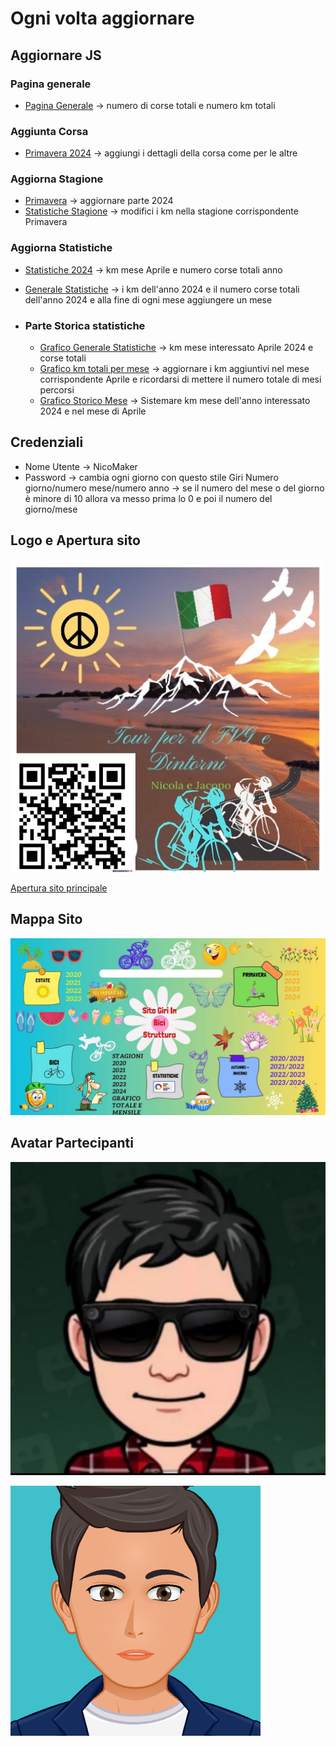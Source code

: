 # Ogni volta aggiornare

## Aggiornare JS

### Pagina generale

- [Pagina Generale](Hamburger.js) -> numero di corse totali e numero km totali

### Aggiunta Corsa

- [Primavera 2024](Primavera/JS/Periodi/2024.js) -> aggiungi i dettagli della corsa come per le altre

### Aggiorna Stagione

- [Primavera](Primavera/JS/Primavera.js) -> aggiornare parte 2024
- [Statistiche Stagione](Statistiche/Js/stagioni.js) -> modifici i km nella stagione corrispondente Primavera

### Aggiorna Statistiche

- [Statistiche 2024](Statistiche/Js/anni/2024.js) -> km mese Aprile e numero corse totali anno
- [Generale Statistiche](Statistiche/Js/generaleStatistiche.js) -> i km dell'anno 2024 e il numero corse totali dell'anno 2024 e alla fine di ogni mese aggiungere un mese

- ### Parte Storica statistiche

  - [Grafico Generale Statistiche](Statistiche/Js//History/GraficoTotale.js) -> km mese interessato Aprile 2024 e corse totali
  - [Grafico km totali per mese](Statistiche/Js/History/GraficoTotaleMensile.js) -> aggiornare i km aggiuntivi nel mese corrispondente Aprile e ricordarsi di mettere il numero totale di mesi percorsi
  - [Grafico Storico Mese](Statistiche/Js//History/StoricoMensile.js) -> Sistemare km mese dell'anno interessato 2024 e nel mese di Aprile

## Credenziali

- Nome Utente -> NicoMaker
- Password -> cambia ogni giorno con questo stile Giri Numero giorno/numero mese/numero anno -> se il numero del mese o del giorno è minore di 10 allora va messo prima lo 0 e poi il numero del giorno/mese

## Logo e Apertura sito

[![Logo](Img/Logo%20.jpg)](https://giri-in-bici.netlify.app/)

[Apertura sito principale](https://giri-in-bici.netlify.app/)

## Mappa Sito

![Mappa Sito](About_US/Img/Mappa.jpg)

## Avatar Partecipanti

[![AvatarNM](About_US/Img//AvatarNM.jpg)][NM]

[![AvatarJR](About_US/Img/AvatarJR.png)][JR]

[NM]:https://www.komoot.com/it-it/user/1372754001803
[JR]:https://www.komoot.com/it-it/user/1381372752571